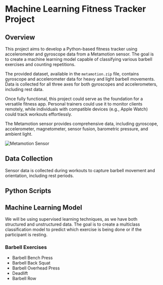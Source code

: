 # Machine Learning Fitness Tracker Project

## Overview
This project aims to develop a Python-based fitness tracker using accelerometer and gyroscope data from a Metamotion sensor. The goal is to create a machine learning model capable of classifying various barbell exercises and counting repetitions.

The provided dataset, available in the `metamotion.zip` file, contains gyroscope and accelerometer data for heavy and light barbell movements. Data is collected for all three axes for both gyroscopes and accelerometers, including rest data.

Once fully functional, this project could serve as the foundation for a versatile fitness app. Personal trainers could use it to monitor clients remotely, while individuals with compatible devices (e.g., Apple Watch) could track workouts effortlessly.

The Metamotion sensor provides comprehensive data, including gyroscope, accelerometer, magnetometer, sensor fusion, barometric pressure, and ambient light.

![Metamotion Sensor](https://mbientlab.com/wp-content/uploads/2021/02/Board4-updated.png)

## Data Collection
Sensor data is collected during workouts to capture barbell movement and orientation, including rest periods.

## Python Scripts


## Machine Learning Model
We will be using supervised learning techniques, as we have both structured and unstructured data. The goal is to create a multiclass classification model to predict which exercise is being done or if the participant is resting. 

### Barbell Exercises
- Barbell Bench Press
- Barbell Back Squat
- Barbell Overhead Press
- Deadlift
- Barbell Row


